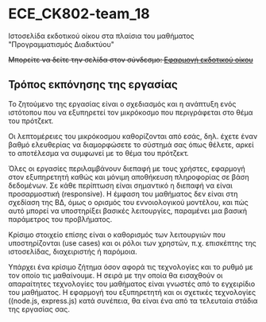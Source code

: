 # ECE_CK802-team_18
Ιστοσελίδα εκδοτικού οίκου στα πλαίσια του μαθήματος "Προγραμματισμός Διαδικτύου"

~~Μπορείτε να δείτε την σελίδα στον σύνδεσμο: [Εφαρμογή εκδοτικού οίκου](https://web-project-team18.herokuapp.com/)~~

## Τρόπος εκπόνησης της εργασίας

Το ζητούμενο της εργασίας είναι ο σχεδιασμός και η ανάπτυξη ενός ιστότοπου που να εξυπηρετεί τον μικρόκοσμο που περιγράφεται στο θέμα του πρότζεκτ.

Οι λεπτομέρειες του μικρόκοσμου καθορίζονται από εσάς, δηλ. έχετε έναν βαθμό ελευθερίας να διαμορφώσετε το σύστημά σας όπως θέλετε, αρκεί το αποτέλεσμα να συμφωνεί με το θέμα του πρότζεκτ.

Όλες οι εργασίες περιλαμβάνουν διεπαφή με τους χρήστες, εφαρμογή στον εξυπηρετητή καθώς και μόνιμη αποθήκευση πληροφορίας σε βάση δεδομένων. Σε κάθε περίπτωση είναι σημαντικό η διεπαφή να είναι προσαρμοστική (responsive). Η έμφαση του μαθήματος δεν είναι στη σχεδίαση της ΒΔ, όμως ο ορισμός του εννοιολογικού μοντέλου, και πώς αυτό μπορεί να υποστηρίξει βασικές λειτουργίες, παραμένει μια βασική παράμετρος του προβλήματος.

Κρίσιμο στοιχείο επίσης είναι ο καθορισμός των λειτουργιών που υποστηρίζονται (use cases) και οι ρόλοι των χρηστών, π.χ. επισκέπτης της ιστοσελίδας, διαχειριστής ή παρόμοια.

Υπάρχει ένα κρίσιμο ζήτημα όσον αφορά τις τεχνολογίες και το ρυθμό με τον οποίο τις μαθαίνουμε. Η σειρά με την οποία θα εισαχθούν οι απαραίτητες τεχνολογίες του μαθήματος είναι γνωστές από το εγχειρίδιο του μαθήματος. Η εφαρμογή του εξυπηρετητή και οι σχετικές τεχνολογίες ((node.js, express.js) κατά συνέπεια, θα είναι ένα από τα τελευταία στάδια της εργασίας σας.
